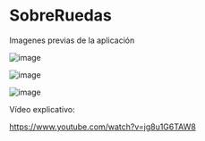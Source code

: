 # SobreRuedas



Imagenes previas de la aplicación

![image](https://user-images.githubusercontent.com/91873161/207971708-1cc75ddd-f6d7-4f60-9310-177e90369522.png)




![image](https://user-images.githubusercontent.com/91873161/207971893-950a62e2-5d3a-4411-a0b4-3c92fa645091.png)




![image](https://user-images.githubusercontent.com/91873161/207971994-b5dacdc9-ae76-4b36-b343-322da82e315c.png)




Vídeo explicativo:


https://www.youtube.com/watch?v=jg8u1G6TAW8

